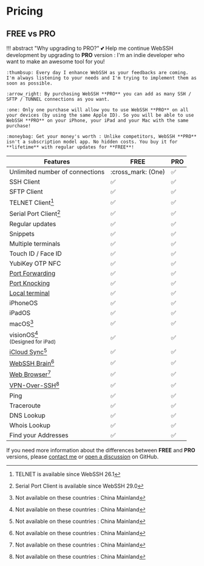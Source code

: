 # Pricing
## FREE vs PRO
!!! abstract "Why upgrading to PRO?"
    :two_hearts: Help me continue WebSSH development by upgrading to **PRO** version : I'm an indie developer who want to make an awesome tool for you!

    :thumbsup: Every day I enhance WebSSH as your feedbacks are coming. I'm always listening to your needs and I'm trying to implement them as soon as possible.

    :arrow_right: By purchasing WebSSH **PRO** you can add as many SSH / SFTP / TUNNEL connections as you want.

    :one: Only one purchase will allow you to use WebSSH **PRO** on all your devices (by using the same Apple ID). So you will be able to use WebSSH **PRO** on your iPhone, your iPad and your Mac with the same purchase!

    :moneybag: Get your money's worth : Unlike competitors, WebSSH **PRO** isn't a subscription model app. No hidden costs. You buy it for **lifetime** with regular updates for **FREE**!

| Features | FREE | PRO |
| --- | --- | --- |
| Unlimited number of connections | :cross_mark: (One) | :white_check_mark: |
| SSH Client | :white_check_mark: | :white_check_mark: |
| SFTP Client | :white_check_mark: | :white_check_mark: |
| TELNET Client[^2] | :white_check_mark: | :white_check_mark: |
| Serial Port Client[^3] | :white_check_mark: | :white_check_mark: |
| Regular updates | :white_check_mark: | :white_check_mark: |
| Snippets | :white_check_mark: | :white_check_mark: |
| Multiple terminals | :white_check_mark: | :white_check_mark: |
| Touch ID / Face ID | :white_check_mark: | :white_check_mark: |
| YubiKey OTP NFC | :white_check_mark: | :white_check_mark: |
| [Port Forwarding](/documentation/help/networking/port-forwarding/) | :white_check_mark: | :white_check_mark: |
| [Port Knocking](/documentation/help/networking/port-knocking/) | :white_check_mark: | :white_check_mark: |
| [Local terminal](/documentation/mashREPL/) | :white_check_mark: | :white_check_mark: |
| iPhoneOS | :white_check_mark: | :white_check_mark: |
| iPadOS | :white_check_mark: | :white_check_mark: |
| macOS[^1] | :white_check_mark: | :white_check_mark: |
| visionOS[^1]<br /><small>(Designed for iPad)</small> | :white_check_mark: | :white_check_mark: |
| [iCloud Sync](/documentation/help/iCloud/)[^1] | :white_check_mark: | :white_check_mark: |
| [WebSSH Brain](/documentation/help/webssh-brain/)[^1] | :white_check_mark: | :white_check_mark: |
| [Web Browser](/documentation/web-browser/)[^1] | :white_check_mark: | :white_check_mark: |
| [VPN-Over-SSH](/documentation/help/networking/vpn-over-ssh/)[^1] | :white_check_mark: | :white_check_mark: |
| Ping | :white_check_mark: | :white_check_mark: |
| Traceroute | :white_check_mark: | :white_check_mark: |
| DNS Lookup | :white_check_mark: | :white_check_mark: |
| Whois Lookup | :white_check_mark: | :white_check_mark: |
| Find your Addresses | :white_check_mark: | :white_check_mark: |

If you need more information about the differences between **FREE** and **PRO** versions, please [contact me](mailto:team@webssh.net) or [open a discussion](https://github.com/isontheline/pro.webssh.net/discussions/new/choose) on GitHub.

[^1]: Not available on these countries : China Mainland
[^2]: TELNET is available since WebSSH 26.1
[^3]: Serial Port Client is available since WebSSH 29.0
